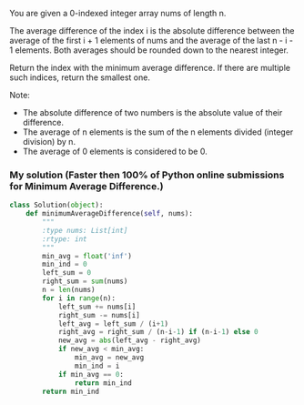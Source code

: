 You are given a 0-indexed integer array nums of length n.

The average difference of the index i is the absolute difference between the average of the first i + 1 elements of nums and the average of the last n - i - 1 elements. Both averages should be rounded down to the nearest integer.

Return the index with the minimum average difference. If there are multiple such indices, return the smallest one.

Note:

- The absolute difference of two numbers is the absolute value of their difference.
- The average of n elements is the sum of the n elements divided (integer division) by n.
- The average of 0 elements is considered to be 0.

### My solution (Faster then 100% of Python online submissions for Minimum Average Difference.)

```Python
class Solution(object):
    def minimumAverageDifference(self, nums):
        """
        :type nums: List[int]
        :rtype: int
        """
        min_avg = float('inf')
        min_ind = 0
        left_sum = 0
        right_sum = sum(nums)
        n = len(nums)
        for i in range(n):
            left_sum += nums[i]
            right_sum -= nums[i]
            left_avg = left_sum / (i+1)
            right_avg = right_sum / (n-i-1) if (n-i-1) else 0
            new_avg = abs(left_avg - right_avg)
            if new_avg < min_avg:
                min_avg = new_avg
                min_ind = i
            if min_avg == 0:
                return min_ind
        return min_ind
```
